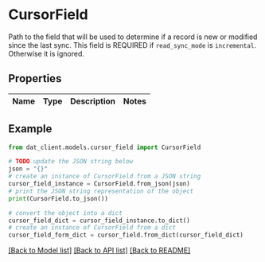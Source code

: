 # CursorField

Path to the field that will be used to determine if a record is new or modified since the last sync. This field is REQUIRED if `read_sync_mode` is `incremental`. Otherwise it is ignored.

## Properties

Name | Type | Description | Notes
------------ | ------------- | ------------- | -------------

## Example

```python
from dat_client.models.cursor_field import CursorField

# TODO update the JSON string below
json = "{}"
# create an instance of CursorField from a JSON string
cursor_field_instance = CursorField.from_json(json)
# print the JSON string representation of the object
print(CursorField.to_json())

# convert the object into a dict
cursor_field_dict = cursor_field_instance.to_dict()
# create an instance of CursorField from a dict
cursor_field_form_dict = cursor_field.from_dict(cursor_field_dict)
```
[[Back to Model list]](../README.md#documentation-for-models) [[Back to API list]](../README.md#documentation-for-api-endpoints) [[Back to README]](../README.md)


